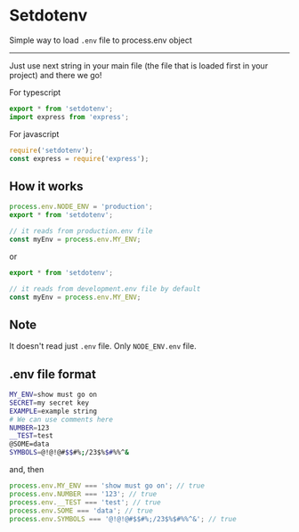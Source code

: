 # Setdotenv

Simple way to load `.env` file to process.env object

---

Just use next string in your main file (the file that is loaded first in your project) and there we go!

For typescript

```typescript
export * from 'setdotenv';
import express from 'express';
```

For javascript

```javascript
require('setdotenv');
const express = require('express');
```

## How it works

```typescript
process.env.NODE_ENV = 'production';
export * from 'setdotenv';

// it reads from production.env file
const myEnv = process.env.MY_ENV;
```

or

```typescript
export * from 'setdotenv';

// it reads from development.env file by default
const myEnv = process.env.MY_ENV;
```

## Note

It doesn't read just `.env` file. Only `NODE_ENV.env` file.

## .env file format

```bash
MY_ENV=show must go on
SECRET=my secret key
EXAMPLE=example string
# We can use comments here
NUMBER=123
__TEST=test
@SOME=data
SYMBOLS=@!@!@#$$#%;/23$%$#%%^&
```

and, then

```typescript
process.env.MY_ENV === 'show must go on'; // true
process.env.NUMBER === '123'; // true
process.env.__TEST === 'test'; // true
process.env.SOME === 'data'; // true
process.env.SYMBOLS === '@!@!@#$$#%;/23$%$#%%^&'; // true
```

